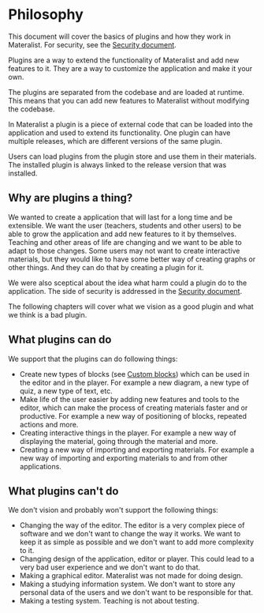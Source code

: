 # Philosophy

This document will cover the basics of plugins and how they work in Materalist.
For security, see the [Security document](./security).

Plugins are a way to extend the functionality of Materalist and add new features to it.
They are a way to customize the application and make it your own.

The plugins are separated from the codebase and are loaded at runtime.
This means that you can add new features to Materalist without modifying the codebase.

In Materalist a plugin is a piece of external code that can be loaded into the application and used to extend its functionality.
One plugin can have multiple releases, which are different versions of the same plugin.

Users can load plugins from the plugin store and use them in their materials.
The installed plugin is always linked to the release version that was installed.

## Why are plugins a thing?

We wanted to create a application that will last for a long time and be extensible.
We want the user (teachers, students and other users) to be able to grow the application and add new features to it by themselves.
Teaching and other areas of life are changing and we want to be able to adapt to those changes.
Some users may not want to create interactive materials, but they would like to have some better way of creating graphs or other things.
And they can do that by creating a plugin for it.

We were also sceptical about the idea what harm could a plugin do to the application.
The side of security is addressed in the [Security document](./security).

The following chapters will cover what we vision as a good plugin and what we think is a bad plugin.

## What plugins can do

We support that the plugins can do following things:

- Create new types of blocks (see [Custom blocks](./editor/custom-blocks)) which can be used in the editor and in the player. For example a new diagram, a new type of quiz, a new type of text, etc.
- Make life of the user easier by adding new features and tools to the editor, which can make the process of creating materials faster and or productive. For example a new way of positioning of blocks, repeated actions and more.
- Creating interactive things in the player. For example a new way of displaying the material, going through the material and more.
- Creating a new way of importing and exporting materials. For example a new way of importing and exporting materials to and from other applications.

## What plugins can't do

We don't vision and probably won't support the following things:

- Changing the way of the editor. The editor is a very complex piece of software and we don't want to change the way it works. We want to keep it as simple as possible and we don't want to add more complexity to it.
- Changing design of the application, editor or player. This could lead to a very bad user experience and we don't want to do that. 
- Making a graphical editor. Materalist was not made for doing design.
- Making a studying information system. We don't want to store any personal data of the users and we don't want to be responsible for that.
- Making a testing system. Teaching is not about testing.